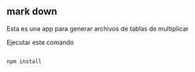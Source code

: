 ## mark down

Esta es una app para generar archivos de tablas de multiplicar


Ejecutar este comando

```

npm install


```